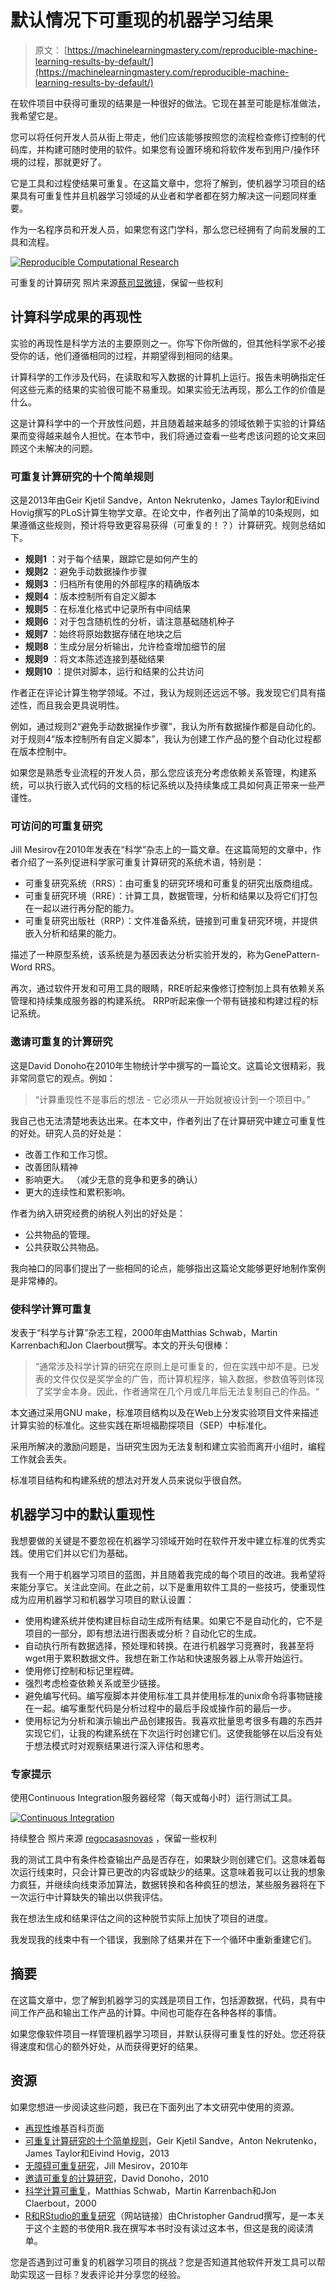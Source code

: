 # 默认情况下可重现的机器学习结果

> 原文： [https://machinelearningmastery.com/reproducible-machine-learning-results-by-default/](https://machinelearningmastery.com/reproducible-machine-learning-results-by-default/)

在软件项目中获得可重现的结果是一种很好的做法。它现在甚至可能是标准做法，我希望它是。

您可以将任何开发人员从街上带走，他们应该能够按照您的流程检查修订控制的代码库，并构建可随时使用的软件。如果您有设置环境和将软件发布到用户/操作环境的过程，那就更好了。

它是工具和过程使结果可重复。在这篇文章中，您将了解到，使机器学习项目的结果具有可重复性并且机器学习领域的从业者和学者都在努力解决这一问题同样重要。

作为一名程序员和开发人员，如果您有这门学科，那么您已经拥有了向前发展的工具和流程。

[![Reproducible Computational Research](img/3be42e9d4577ccb585f18ec34fd0ebce.jpg)](https://3qeqpr26caki16dnhd19sv6by6v-wpengine.netdna-ssl.com/wp-content/uploads/2014/01/Reproducible-Computational-Research.jpg)

可重复的计算研究
照片来源[蔡司显微镜](http://www.flickr.com/photos/zeissmicro/10307015376/sizes/l/)，保留一些权利

## 计算科学成果的再现性

实验的再现性是科学方法的主要原则之一。你写下你所做的，但其他科学家不必接受你的话，他们遵循相同的过程，并期望得到相同的结果。

计算科学的工作涉及代码，在读取和写入数据的计算机上运行。报告未明确指定任何这些元素的结果的实验​​很可能不易重现。如果实验无法再现，那么工作的价值是什么。

这是计算科学中的一个开放性问题，并且随着越来越多的领域依赖于实验的计算结果而变得越来越令人担忧。在本节中，我们将通过查看一些考虑该问题的论文来回顾这个未解决的问题。

### 可重复计算研究的十个简单规则

这是2013年由Geir Kjetil Sandve，Anton Nekrutenko，James Taylor和Eivind Hovig撰写的PLoS计算生物学文章。在论文中，作者列出了简单的10条规则，如果遵循这些规则，预计将导致更容易获得（可重复的！？）计算研究。规则总结如下。

*   **规则1** ：对于每个结果，跟踪它是如何产生的
*   **规则2** ：避免手动数据操作步骤
*   **规则3** ：归档所有使用的外部程序的精确版本
*   **规则4** ：版本控制所有自定义脚本
*   **规则5** ：在标准化格式中记录所有中间结果
*   **规则6** ：对于包含随机性的分析，请注意基础随机种子
*   **规则7** ：始终将原始数据存储在地块之后
*   **规则8** ：生成分层分析输出，允许检查增加细节的层
*   **规则9** ：将文本陈述连接到基础结果
*   **规则10** ：提供对脚本，运行和结果的公共访问

作者正在评论计算生物学领域。不过，我认为规则还远远不够。我发现它们具有描述性，而且我会更具说明性。

例如，通过规则2“避免手动数据操作步骤”，我认为所有数据操作都是自动化的。对于规则4“版本控制所有自定义脚本”，我认为创建工作产品的整个自动化过程都在版本控制中。

如果您是熟悉专业流程的开发人员，那么您应该充分考虑依赖关系管理，构建系统，可以执行嵌入式代码的文档的标记系统以及持续集成工具如何真正带来一些严谨性。

### 可访问的可重复研究

Jill Mesirov在2010年发表在“科学”杂志上的一篇文章。在这篇简短的文章中，作者介绍了一系列促进科学家可重复计算研究的系统术语，特别是：

*   可重复研究系统（RRS）：由可重复的研究环境和可重复的研究出版商组成。
*   可重复研究环境（RRE）：计算工具，数据管理，分析和结果以及将它们打包在一起以进行再分配的能力。
*   可重复研究出版社（RRP）：文件准备系统，链接到可重复研究环境，并提供嵌入分析和结果的能力。

描述了一种原型系统，该系统是为基因表达分析实验开发的，称为GenePattern-Word RRS。

再次，通过软件开发和可用工具的眼睛，RRE听起来像修订控制加上具有依赖关系管理和持续集成服务器的构建系统。 RRP听起来像一个带有链接和构建过程的标记系统。

### 邀请可重复的计算研究

这是David Donoho在2010年生物统计学中撰写的一篇论文。这篇论文很精彩，我非常同意它的观点。例如：

> “计算重现性不是事后的想法 - 它必须从一开始就被设计到一个项目中。”

我自己也无法清楚地表达出来。在本文中，作者列出了在计算研究中建立可重复性的好处。研究人员的好处是：

*   改善工作和工作习惯。
*   改善团队精神
*   影响更大。 （减少无意的竞争和更多的确认）
*   更大的连续性和累积影响。

作者为纳入研究经费的纳税人列出的好处是：

*   公共物品的管理。
*   公共获取公共物品。

我向袖口的同事们提出了一些相同的论点，能够指出这篇论文能够更好地制作案例是非常棒的。

### 使科学计算可重复

发表于“科学与计算”杂志工程，2000年由Matthias Schwab，Martin Karrenbach和Jon Claerbout撰写。本文的开头句很棒：

> “通常涉及科学计算的研究在原则上是可重复的，但在实践中却不是。已发表的文件仅仅是奖学金的广告，而计算机程序，输入数据，参数值等则体现了奖学金本身。因此，作者通常在几个月或几年后无法复制自己的作品。“

本文通过采用GNU make，标准项目结构以及在Web上分发实验项目文件来描述计算实验的标准化。这些实践在斯坦福勘探项目（SEP）中标准化。

采用所解决的激励问题是，当研究生因为无法复制和建立实验而离开小组时，编程工作就会丢失。

标准项目结构和构建系统的想法对开发人员来说似乎很自然。

## 机器学习中的默认重现性

我想要做的关键是不要忽视在机器学习领域开始时在软件开发中建立标准的优秀实践。使用它们并以它们为基础。

我有一个用于机器学习项目的蓝图，并且随着我完成的每个项目的改进。我希望将来能分享它。关注此空间。在此之前，以下是重用软件工具的一些技巧，使重现性成为应用机器学习和机器学习项目的默认设置：

*   使用构建系统并使构建目标自动生成所有结果。如果它不是自动化的，它不是项目的一部分，即有想法进行图表或分析？自动化它的生成。
*   自动执行所有数据选择，预处理和转换。在进行机器学习竞赛时，我甚至将wget用于累积数据文件。我想在新工作站和快速服务器上从零开始运行。
*   使用修订控制和标记里程碑。
*   强烈考虑检查依赖关系或至少链接。
*   避免编写代码。编写瘦脚本并使用标准工具并使用标准的unix命令将事物链接在一起。编写重型代码是分析过程中的最后手段或操作前的最后一步。
*   使用标记为分析和演示输出产品创建报告。我喜欢批量思考很多有趣的东西并实现它们，让我的构建系统在下次运行时创建它们。这使我能够在以后没有处于想法模式时对观察结果进行深入评估和思考。

### 专家提示

使用Continuous Integration服务器经常（每天或每小时）运行测试工具。

[![Continuous Integration](img/ccee515ee1f73b892f26b452398dd51b.jpg)](https://3qeqpr26caki16dnhd19sv6by6v-wpengine.netdna-ssl.com/wp-content/uploads/2014/01/continuous-integration.jpg)

持续整合
照片来源 [regocasasnovas](http://www.flickr.com/photos/regocasasnovas/2941953416/sizes/l/) ，保留一些权利

我的测试工具中有条件检查输出产品是否存在，如果缺少则创建它们。这意味着每次运行线束时，只会计算已更改的内容或缺少的结果。这意味着我可以让我的想象力疯狂，并继续向线束添加算法，数据转换和各种疯狂的想法，某些服务器将在下一次运行中计算缺失的输出以供我评估。

我在想法生成和结果评估之间的这种脱节实际上加快了项目的进度。

我发现我的线束中有一个错误，我删除了结果并在下一个循环中重新重建它们。

## 摘要

在这篇文章中，您了解到机器学习的实践是项目工作，包括源数据，代码，具有中间工作产品和输出工作产品的计算。中间也可能存在各种各样的事情。

如果您像软件项目一样管理机器学习项目，并默认获得可重复性的好处。您还将获得速度和信心的额外好处，从而获得更好的结果。

## 资源

如果您想进一步阅读这些问题，我已在下面列出了本文研究中使用的资源。

*   [再现性](http://en.wikipedia.org/wiki/Reproducibility)维基百科页面
*   [可重复计算研究的十个简单规则](http://scholar.google.com/scholar?q=Ten+Simple+Rules+for+Reproducible+Computational+Research)，Geir Kjetil Sandve，Anton Nekrutenko，James Taylor和Eivind Hovig，2013
*   [无障碍可重复研究](http://scholar.google.com/scholar?q=Accessible+Reproducible+Research)，Jill Mesirov，2010年
*   [邀请可重复的计算研究](http://scholar.google.com/scholar?q=An+invitation+to+reproducible+computational+research)，David Donoho，2010
*   [科学计算可重复](http://scholar.google.com/scholar?q=Making+scientific+computations+reproducible)，Matthias Schwab，Martin Karrenbach和Jon Claerbout，2000
*   [R和RStudio的重复研究](http://www.amazon.com/dp/1466572841?tag=inspiredalgor-20)（网站链接）由Christopher Gandrud撰写，是一本关于这个主题的书使用R.我在撰写本书时没有读过这本书，但这是我的阅读清单。

您是否遇到过可重复的机器学习项目的挑战？您是否知道其他软件开发工具可以帮助实现这一目标？发表评论并分享您的经验。